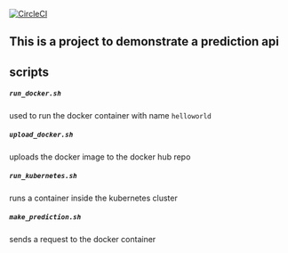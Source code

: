 [![CircleCI](https://dl.circleci.com/status-badge/img/gh/EssamEid614/DevOps_Microservices/tree/master.svg?style=svg)](https://dl.circleci.com/status-badge/redirect/gh/EssamEid614/DevOps_Microservices/tree/master)

## This is a project to demonstrate a prediction api 

## scripts

##### `run_docker.sh`
used to run the docker container with name `helloworld`

##### `upload_docker.sh`
uploads the docker image to the docker hub repo

##### `run_kubernetes.sh`
runs a container inside the kubernetes cluster

##### `make_prediction.sh`
sends a request to the docker container



